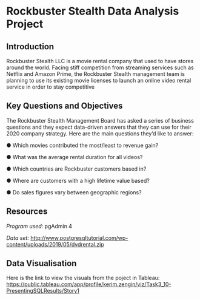# Rockbuster Stealth Data Analysis Project

## Introduction
Rockbuster Stealth LLC is a movie rental company that used to have stores around the
world. Facing stiff competition from streaming services such as Netflix and Amazon Prime,
the Rockbuster Stealth management team is planning to use its existing movie licenses to
launch an online video rental service in order to stay competitive

## Key Questions and Objectives
The Rockbuster Stealth Management Board has asked a series of business questions and
they expect data-driven answers that they can use for their 2020 company strategy. Here are
the main questions they’d like to answer:

● Which movies contributed the most/least to revenue gain?

● What was the average rental duration for all videos?

● Which countries are Rockbuster customers based in?

● Where are customers with a high lifetime value based?

● Do sales figures vary between geographic regions?

## Resources
*Program used:* pgAdmin 4

*Data set:* http://www.postgresqltutorial.com/wp-content/uploads/2019/05/dvdrental.zip

## Data Visualisation
Here is the link to view the visuals from the poject in Tableau: https://public.tableau.com/app/profile/kerim.zengin/viz/Task3_10-PresentingSQLResults/Story1
